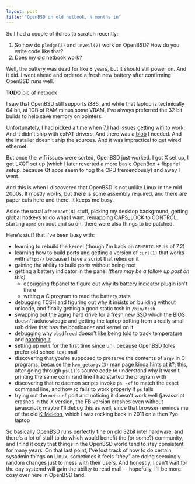 ```yaml
---
layout: post
title: "OpenBSD on old netbook, N months in"
---
```

So I had a couple of itches to scratch recently:

1) So how do `pledge(2)` and `unveil(2)` work on OpenBSD? How do you write code like that?
2) Does my old netbook work?

Well, the battery was dead for like 8 years, but it should still power on. And it did. I went ahead and ordered a fresh new battery after confirming OpenBSD runs well.

**TODO** pic of netbook

I saw that OpenBSD still supports i386, and while that laptop is technically 64 bit, at 1GB of RAM minus some VRAM, I've always preferred the 32 bit builds to help save memory on pointers.

Unfortunately, I had picked a time when [7.1 had issues getting wifi to work](https://ftp.openbsd.org/pub/OpenBSD/patches/7.1/common/001_wifi.patch.sig). And it didn't ship with exFAT drivers. And there was a [blob](http://firmware.openbsd.org/firmware/) I needed. And the installer doesn't ship the sources. And it was impractical to get wired ethernet.

But once the wifi issues were sorted, OpenBSD just worked. I got X set up, I got LXQT set up (which I later reverted a more basic OpenBox + fbpanel setup, because Qt apps seem to hog the CPU tremendously) and away I went.

And this is when I discovered that OpenBSD is not unlike Linux in the mid 2000s. It mostly works, but there is some assembly required, and there are paper cuts here and there. It keeps me busy.

Aside the usual `afterboot(8)` stuff, picking my desktop background, getting global hotkeys to do what I want, remapping CAPS_LOCK to CONTROL, starting `apmd` on boot and so on, there were also things to be patched.

Here's stuff that I've been busy with:

- learning to rebuild the kernel (though I'm back on `GENERIC.MP` as of 7.2)
- learning how to build ports and getting a version of `curl(1)` that works with `sftp://` because I have a script that relies on it
- gaining the ability to build ports without being root
- getting a battery indicator in the panel *(there may be a follow up post on this)*
  + debugging fbpanel to figure out why its battery indicator plugin isn't there
  + writing a C program to read the battery state
- debugging TCSH and figuring out why it insists on building without unicode, and finally getting a good static tcsh in `/bin/tcsh`
- swapping out the aging hard drive for a [fresh new SSD](../../../2022/10/23/switching-spinning-rust-to-ssd-openbsd.html) which the BIOS doesn't acknowledge and getting the laptop botting from a really small usb drive that has the bootloader and kernel on it
- debugging why `obsdfreqd` doesn't like being told to track temperature and [patching it](https://tildegit.org/solene/obsdfreqd/commit/ee170551b0a4f4bf2f18f14f0746eb3452280773)
- setting up `mutt` for the first time since uni, because OpenBSD folks prefer old school text mail
- discovering that you're supposed to preserve the contents of `argv` in C programs, because the [`kvm_getargv(3)` man page kinda hints at it?](https://man.openbsd.org/kvm_getprocs.3); this, after going through `ps(1)`'s source code to understand why it wasn't printing the same command line I had started the program with
- discovering that rc daemon scripts invoke `ps -xf` to match the exact command line, and how rc fails to work properly if `ps` fails
- trying out the `netsurf` port and noticing it doesn't work well (javascript crashes in the X version, the FB version crashes even without javascript); maybe I'll debug this as well, since that browser reminds me of the old [K-Meleon](http://kmeleonbrowser.org/), which I was rocking back in 2011 on a then 7yo laptop

So basically OpenBSD runs perfectly fine on old 32bit intel hardware, and there's a lot of stuff to do which would benefit the (or some?) community, and I find it cozy that things in the OpenBSD world tend to stay consistent for many years. On that last point, I've lost track of how to do certain sysadmin things on Linux, sometimes it feels *"they"* are doing seemingly random changes just to mess with their users. And honestly, I can't wait for the day systemd will gain the ability to read mail -- hopefully, I'll be more cosy over here in OpenBSD land.
